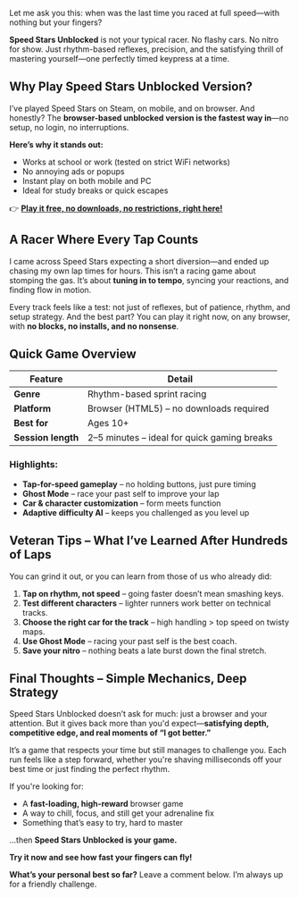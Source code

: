 Let me ask you this: when was the last time you raced at full speed—with nothing but your fingers?

**Speed Stars Unblocked** is not your typical racer. No flashy cars. No nitro for show. Just rhythm-based reflexes, precision, and the satisfying thrill of mastering yourself—one perfectly timed keypress at a time.

## Why Play Speed Stars Unblocked Version?

I’ve played Speed Stars on Steam, on mobile, and on browser. And honestly? The **browser-based unblocked version is the fastest way in**—no setup, no login, no interruptions.

**Here’s why it stands out:**

* Works at school or work (tested on strict WiFi networks)
* No annoying ads or popups
* Instant play on both mobile and PC
* Ideal for study breaks or quick escapes

👉 **[Play it free, no downloads, no restrictions, right here!](https://1kb.link/ianQKG)**

## A Racer Where Every Tap Counts

I came across Speed Stars expecting a short diversion—and ended up chasing my own lap times for hours. This isn’t a racing game about stomping the gas. It’s about **tuning in to tempo**, syncing your reactions, and finding flow in motion.

Every track feels like a test: not just of reflexes, but of patience, rhythm, and setup strategy. And the best part? You can play it right now, on any browser, with **no blocks, no installs, and no nonsense**.

## Quick Game Overview

| Feature            | Detail                                      |
| ------------------ | ------------------------------------------- |
| **Genre**          | Rhythm-based sprint racing                  |
| **Platform**       | Browser (HTML5) – no downloads required     |
| **Best for**       | Ages 10+                                    |
| **Session length** | 2–5 minutes – ideal for quick gaming breaks |

### Highlights:

* **Tap-for-speed gameplay** – no holding buttons, just pure timing
* **Ghost Mode** – race your past self to improve your lap
* **Car & character customization** – form meets function
* **Adaptive difficulty AI** – keeps you challenged as you level up

## Veteran Tips – What I’ve Learned After Hundreds of Laps

You can grind it out, or you can learn from those of us who already did:

1. **Tap on rhythm, not speed** – going faster doesn’t mean smashing keys.
2. **Test different characters** – lighter runners work better on technical tracks.
3. **Choose the right car for the track** – high handling > top speed on twisty maps.
4. **Use Ghost Mode** – racing your past self is the best coach.
5. **Save your nitro** – nothing beats a late burst down the final stretch.

## Final Thoughts – Simple Mechanics, Deep Strategy

Speed Stars Unblocked doesn’t ask for much: just a browser and your attention. But it gives back more than you'd expect—**satisfying depth, competitive edge, and real moments of “I got better.”**

It’s a game that respects your time but still manages to challenge you. Each run feels like a step forward, whether you're shaving milliseconds off your best time or just finding the perfect rhythm.

If you're looking for:

* A **fast-loading, high-reward** browser game
* A way to chill, focus, and still get your adrenaline fix
* Something that’s easy to try, hard to master

…then **Speed Stars Unblocked is your game.**

**Try it now and see how fast your fingers can fly!**

**What’s your personal best so far?** Leave a comment below. I’m always up for a friendly challenge.
